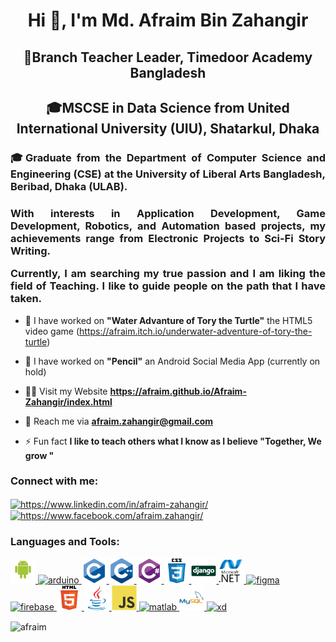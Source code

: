 <h1 align="center">Hi 👋, I'm Md. Afraim Bin Zahangir</h1>
<h2 align="center"><b>💼Branch Teacher Leader, Timedoor Academy Bangladesh</b></h2>
<h2 align="center"><b>🎓MSCSE in Data Science from United International University (UIU), Shatarkul, Dhaka</b></h2>
<h3 align="justify">🎓Graduate from the Department of Computer Science and Engineering (CSE) at the University of Liberal Arts Bangladesh, Beribad, Dhaka (ULAB). </h3>

<h3 align="justify">With interests in Application Development, Game Development, Robotics, and Automation based projects, my achievements range from Electronic Projects to Sci-Fi Story Writing.

Currently, I am searching my true passion and I am liking the field of Teaching. I like to guide people on the path that I have taken.</h3>

- 🔭 I have worked on **"Water Advanture of Tory the Turtle"** the HTML5 video game (https://afraim.itch.io/underwater-adventure-of-tory-the-turtle)

- 🔭 I have worked on **"Pencil"** an Android Social Media App (currently on hold)

- 👨‍💻 Visit my Website <b>https://afraim.github.io/Afraim-Zahangir/index.html</b>

- 📧 Reach me via **afraim.zahangir@gmail.com**

- ⚡ Fun fact **I like to teach others what I know as I believe "Together, We grow "**

<h3 align="left">Connect with me:</h3>
<p align="left">
<a href="https://linkedin.com/in/https://www.linkedin.com/in/afraim-zahangir/" target="blank"><img align="center" src="https://raw.githubusercontent.com/rahuldkjain/github-profile-readme-generator/master/src/images/icons/Social/linked-in-alt.svg" alt="https://www.linkedin.com/in/afraim-zahangir/" height="30" width="40" /></a>
<a href="https://fb.com/https://www.facebook.com/afraim.zahangir/" target="blank"><img align="center" src="https://raw.githubusercontent.com/rahuldkjain/github-profile-readme-generator/master/src/images/icons/Social/facebook.svg" alt="https://www.facebook.com/afraim.zahangir/" height="30" width="40" /></a>
</p>

<h3 align="left">Languages and Tools:</h3>
<p align="left"> <a href="https://developer.android.com" target="_blank"> <img src="https://raw.githubusercontent.com/devicons/devicon/master/icons/android/android-original-wordmark.svg" alt="android" width="40" height="40"/> </a> <a href="https://www.arduino.cc/" target="_blank"> <img src="https://cdn.worldvectorlogo.com/logos/arduino-1.svg" alt="arduino" width="40" height="40"/> </a> <a href="https://www.cprogramming.com/" target="_blank"> <img src="https://raw.githubusercontent.com/devicons/devicon/master/icons/c/c-original.svg" alt="c" width="40" height="40"/> </a> <a href="https://www.w3schools.com/cpp/" target="_blank"> <img src="https://raw.githubusercontent.com/devicons/devicon/master/icons/cplusplus/cplusplus-original.svg" alt="cplusplus" width="40" height="40"/> </a> <a href="https://www.w3schools.com/cs/" target="_blank"> <img src="https://raw.githubusercontent.com/devicons/devicon/master/icons/csharp/csharp-original.svg" alt="csharp" width="40" height="40"/> </a> <a href="https://www.w3schools.com/css/" target="_blank"> <img src="https://raw.githubusercontent.com/devicons/devicon/master/icons/css3/css3-original-wordmark.svg" alt="css3" width="40" height="40"/> </a> <a href="https://www.djangoproject.com/" target="_blank"> <img src="https://raw.githubusercontent.com/devicons/devicon/master/icons/django/django-original.svg" alt="django" width="40" height="40"/> </a> <a href="https://dotnet.microsoft.com/" target="_blank"> <img src="https://raw.githubusercontent.com/devicons/devicon/master/icons/dot-net/dot-net-original-wordmark.svg" alt="dotnet" width="40" height="40"/> </a> <a href="https://www.figma.com/" target="_blank"> <img src="https://www.vectorlogo.zone/logos/figma/figma-icon.svg" alt="figma" width="40" height="40"/> </a> <a href="https://firebase.google.com/" target="_blank"> <img src="https://www.vectorlogo.zone/logos/firebase/firebase-icon.svg" alt="firebase" width="40" height="40"/> </a> <a href="https://www.w3.org/html/" target="_blank"> <img src="https://raw.githubusercontent.com/devicons/devicon/master/icons/html5/html5-original-wordmark.svg" alt="html5" width="40" height="40"/> </a> <a href="https://www.java.com" target="_blank"> <img src="https://raw.githubusercontent.com/devicons/devicon/master/icons/java/java-original.svg" alt="java" width="40" height="40"/> </a> <a href="https://developer.mozilla.org/en-US/docs/Web/JavaScript" target="_blank"> <img src="https://raw.githubusercontent.com/devicons/devicon/master/icons/javascript/javascript-original.svg" alt="javascript" width="40" height="40"/> </a> <a href="https://www.mathworks.com/" target="_blank"> <img src="https://upload.wikimedia.org/wikipedia/commons/2/21/Matlab_Logo.png" alt="matlab" width="40" height="40"/> </a> <a href="https://www.mysql.com/" target="_blank"> <img src="https://raw.githubusercontent.com/devicons/devicon/master/icons/mysql/mysql-original-wordmark.svg" alt="mysql" width="40" height="40"/> </a> <a href="https://www.adobe.com/products/xd.html" target="_blank"> <img src="https://cdn.worldvectorlogo.com/logos/adobe-xd.svg" alt="xd" width="40" height="40"/> </a> </p>

<p><img align="center" src="https://github-readme-stats.vercel.app/api/top-langs?username=afraim&show_icons=true&locale=en&layout=compact" alt="afraim" /></p>
